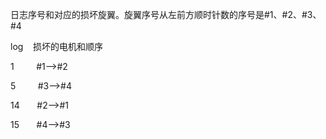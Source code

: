 日志序号和对应的损坏旋翼。旋翼序号从左前方顺时针数的序号是#1、#2、#3、#4

log    损坏的电机和顺序

1         #1-->#2

5         #3-->#4

14       #2-->#1

15       #4-->#3
